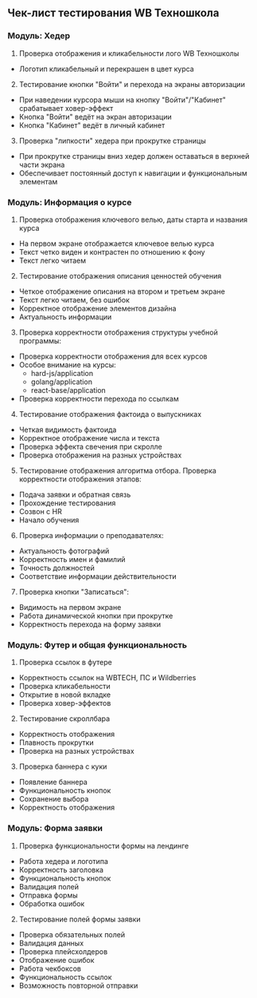 ## Чек-лист тестирования WB Техношкола

### Модуль: Хедер

1. Проверка отображения и кликабельности лого WB Техношколы
- Логотип кликабельный и перекрашен в цвет курса
2. Тестирование кнопки "Войти" и перехода на экраны авторизации
- При наведении курсора мыши на кнопку "Войти"/"Кабинет" срабатывает ховер-эффект
- Кнопка "Войти" ведёт на экран авторизации
- Кнопка "Кабинет" ведёт в личный кабинет
3. Проверка "липкости" хедера при прокрутке страницы
- При прокрутке страницы вниз хедер должен оставаться в верхней части экрана
- Обеспечивает постоянный доступ к навигации и функциональным элементам

### Модуль: Информация о курсе

1. Проверка отображения ключевого велью, даты старта и названия курса
- На первом экране отображается ключевое велью курса
- Текст четко виден и контрастен по отношению к фону
- Текст легко читаем
2. Тестирование отображения описания ценностей обучения
- Четкое отображение описания на втором и третьем экране
- Текст легко читаем, без ошибок
- Корректное отображение элементов дизайна
- Актуальность информации
3. Проверка корректности отображения структуры учебной программы:
- Проверка корректности отображения для всех курсов
- Особое внимание на курсы:
    - hard-js/application
    - golang/application
    - react-base/application
- Проверка корректности перехода по ссылкам
4. Тестирование отображения фактоида о выпускниках
- Четкая видимость фактоида
- Корректное отображение числа и текста
- Проверка эффекта свечения при скролле
- Проверка отображения на разных устройствах
5. Тестирование отображения алгоритма отбора.
Проверка корректности отображения этапов:
- Подача заявки и обратная связь
- Прохождение тестирования
- Созвон с HR
- Начало обучения
6. Проверка информации о преподавателях:
- Актуальность фотографий
- Корректность имен и фамилий
- Точность должностей
- Соответствие информации действительности
7. Проверка кнопки "Записаться":
- Видимость на первом экране
- Работа динамической кнопки при прокрутке
- Корректность перехода на форму заявки

### Модуль: Футер и общая функциональность

1. Проверка ссылок в футере
- Корректность ссылок на WBTECH, ПС и Wildberries
- Проверка кликабельности
- Открытие в новой вкладке
- Проверка ховер-эффектов
2. Тестирование скроллбара
- Корректность отображения
- Плавность прокрутки
- Проверка на разных устройствах
3. Проверка баннера с куки
- Появление баннера
- Функциональность кнопок
- Сохранение выбора
- Корректность отображения

### Модуль: Форма заявки

1. Проверка функциональности формы на лендинге
- Работа хедера и логотипа
- Корректность заголовка
- Функциональность кнопок
- Валидация полей
- Отправка формы
- Обработка ошибок

2. Тестирование полей формы заявки
- Проверка обязательных полей
- Валидация данных
- Проверка плейсхолдеров
- Отображение ошибок
- Работа чекбоксов
- Функциональность ссылок
- Возможность повторной отправки
